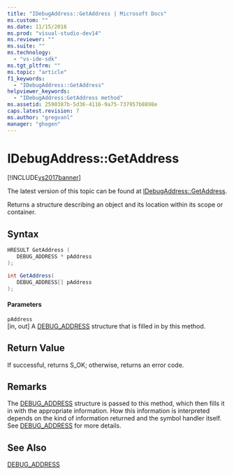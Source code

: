 ```yaml
---
title: "IDebugAddress::GetAddress | Microsoft Docs"
ms.custom: ""
ms.date: 11/15/2016
ms.prod: "visual-studio-dev14"
ms.reviewer: ""
ms.suite: ""
ms.technology: 
  - "vs-ide-sdk"
ms.tgt_pltfrm: ""
ms.topic: "article"
f1_keywords: 
  - "IDebugAddress::GetAddress"
helpviewer_keywords: 
  - "IDebugAddress:GetAddress method"
ms.assetid: 2590387b-5d36-4116-9a75-737957b8898e
caps.latest.revision: 7
ms.author: "gregvanl"
manager: "ghogen"
---
```

# IDebugAddress::GetAddress
[!INCLUDE[vs2017banner](../../../includes/vs2017banner.md)]

The latest version of this topic can be found at [IDebugAddress::GetAddress](https://docs.microsoft.com/visualstudio/extensibility/debugger/reference/idebugaddress-getaddress).  
  
Returns a structure describing an object and its location within its scope or container.  
  
## Syntax  
  
```cpp  
HRESULT GetAddress (  
   DEBUG_ADDRESS * pAddress  
);  
```  
  
```csharp  
int GetAddress(  
   DEBUG_ADDRESS[] pAddress  
);  
```  
  
#### Parameters  
 `pAddress`  
 [in, out] A [DEBUG_ADDRESS](../../../extensibility/debugger/reference/debug-address.md) structure that is filled in by this method.  
  
## Return Value  
 If successful, returns S_OK; otherwise, returns an error code.  
  
## Remarks  
 The [DEBUG_ADDRESS](../../../extensibility/debugger/reference/debug-address.md) structure is passed to this method, which then fills it in with the appropriate information. How this information is interpreted depends on the kind of information returned and the symbol handler itself. See [DEBUG_ADDRESS](../../../extensibility/debugger/reference/debug-address.md) for more details.  
  
## See Also  
 [DEBUG_ADDRESS](../../../extensibility/debugger/reference/debug-address.md)

